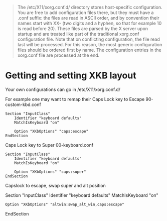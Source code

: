 > The /etc/X11/xorg.conf.d/ directory stores host-specific configuration. You are free to add configuration files there, but they must have a .conf suffix: the files are read in ASCII order, and by convention their names start with XX- (two digits and a hyphen, so that for example 10 is read before 20). These files are parsed by the X server upon startup and are treated like part of the traditional xorg.conf configuration file. Note that on conflicting configuration, the file read last will be processed. For this reason, the most generic configuration files should be ordered first by name. The configuration entries in the xorg.conf file are processed at the end.

# Getting and setting XKB layout
Your own configurations can go in /etc/X11/xorg.conf.d/

For example one may want to remap their Caps Lock key to Escape
    90-custom-kbd.conf

    Section "InputClass"
        Identifier "keyboard defaults"
        MatchIsKeyboard "on"

        Option "XKbOptions" "caps:escape"
    EndSection

Caps Lock key to Super
    00-keyboard.conf

    Section "InputClass"
        Identifier "keyboard defaults"
        MatchIsKeyboard "on"

        Option "XKbOptions" "caps:super"
    EndSection

Capslock to escape, swap super and alt position

Section "InputClass"
    Identifier "keyboard defaults"
    MatchIsKeyboard "on"

    Option "XKbOptions" "altwin:swap_alt_win,caps:escape"
EndSection

